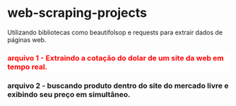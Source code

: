 # web-scraping-projects
Utilizando bibliotecas como beautifolsop e requests para extrair dados de páginas web.

<h3 style=" background-color: white; color: red;"> arquivo 1 - Extraindo a cotação do dolar de  um site da web em tempo real. </h3> 

<h3> arquivo 2 - buscando produto dentro do site do mercado livre e exibindo seu preço em simultâneo. </h3>
